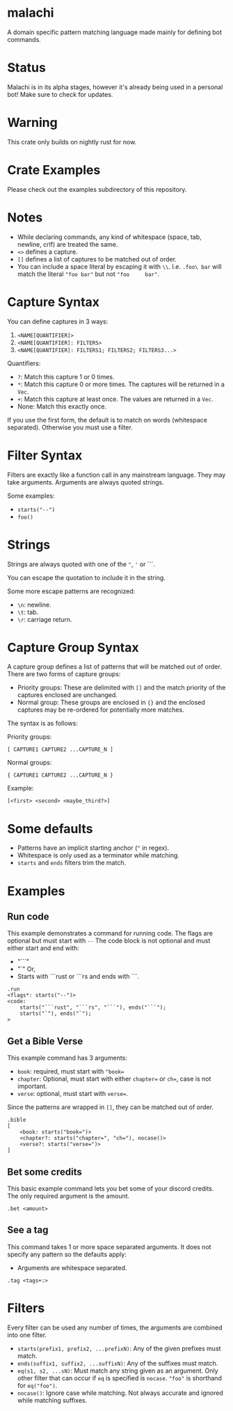 # malachi
A domain specific pattern matching language made mainly for defining bot commands.

# Status
Malachi is in its alpha stages, however it's already being used in a personal bot!
Make sure to check for updates.

# Warning
This crate only builds on nightly rust for now.

# Crate Examples
Please check out the examples subdirectory of this repository.

# Notes
-	While declaring commands, any kind of whitespace (space, tab, newline, crlf) are treated the same.
-	`<>` defines a capture.
-	`[]` defines a list of captures to be matched out of order.
-	You can include a space literal by escaping it with `\\`. I.e. `.foo\ bar` will match the literal `"foo bar"` but not `"foo     bar"`.

# Capture Syntax
You can define captures in 3 ways:

1.	`<NAME[QUANTIFIER]>`
2.	`<NAME[QUANTIFIER]: FILTERS>`
3.	`<NAME[QUANTIFIER]: FILTERS1; FILTERS2; FILTERS3...>`

Quantifiers:
-	`?`: Match this capture 1 or 0 times.
-	`*`: Match this capture 0 or more times. The captures will be returned in a `Vec`.
-	`+`: Match this capture at least once. The values are returned in a `Vec`.
-	None: Match this exactly once.

If you use the first form, the default is to match on words (whitespace separated).
Otherwise you must use a filter.

# Filter Syntax
Filters are exactly like a function call in any mainstream language.
They may take arguments.
Arguments are always quoted strings.

Some examples:

-	`starts("--")`
-	`foo()`

# Strings
Strings are always quoted with one of the `"`, `'` or `\``.

You can escape the quotation to include it in the string.

Some more escape patterns are recognized:

-	`\n`: newline.
-	`\t`: tab.
-	`\r`: carriage return.

# Capture Group Syntax
A capture group defines a list of patterns that will be matched out of order.
There are two forms of capture groups:
-	Priority groups: These are delimited with `[]` and the match priority of the captures enclosed are unchanged.
-	Normal group: These groups are enclosed in `{}` and the enclosed captures may be re-ordered for potentially more matches.

The syntax is as follows:

Priority groups:
```
[ CAPTURE1 CAPTURE2 ...CAPTURE_N ]
```

Normal groups:
```
{ CAPTURE1 CAPTURE2 ...CAPTURE_N }
```

Example:

```
[<first> <second> <maybe_third?>]
```

# Some defaults
-	Patterns have an implicit starting anchor (`^` in regex).
-	Whitespace is only used as a terminator while matching.
-	`starts` and `ends` filters trim the match.

# Examples
## Run code
This example demonstrates a command for running code.
The flags are optional but must start with `--`
The code block is not optional and must either start and end with:
-	"\`\`\`"
-	"\`"
Or,
-	Starts with \`\`\`rust or \`\`\`rs and ends with \`\`\`.

```
.run
<flags*: starts("--")>
<code:
	starts("```rust", "```rs", "```"), ends("```");
	starts("`"), ends("`");
>
```

## Get a Bible Verse
This example command has 3 arguments:
-	`book`: required, must start with `"book=`
-	`chapter`: Optional, must start with either `chapter=` or `ch=`, case is not important.
-	`verse`: optional, must start with `verse=`.

Since the patterns are wrapped in `[]`, they can be matched out of order.

```
.bible
[
	<book: starts("book=")>
	<chapter?: starts("chapter=", "ch="), nocase()>
	<verse?: starts("verse=")>
]
```

## Bet some credits
This basic example command lets you bet some of your discord credits.
The only required argument is the amount.

```
.bet <amount>
```

## See a tag
This command takes 1 or more space separated arguments.
It does not specify any pattern so the defaults apply:
-	Arguments are whitespace separated.

```
.tag <tags+:>
```

# Filters
Every filter can be used any number of times, the arguments are combined into one filter.

-	`starts(prefix1, prefix2, ...prefixN)`: Any of the given prefixes must match.
-	`ends(suffix1, suffix2, ...suffixN)`: Any of the suffixes must match.
-	`eq(s1, s2, ...sN)`: Must match any string given as an argument. Only other filter that can occur if `eq` is specified is `nocase`. `"foo"` is shorthand for `eq("foo")`.
-	`nocase()`: Ignore case while matching. Not always accurate and ignored while matching suffixes.
